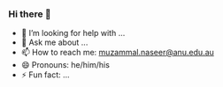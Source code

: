 ### Hi there 👋

<!--
**Muzammal-Naseer/Muzammal-Naseer** is a ✨ _special_ ✨ repository because its `README.md` (this file) appears on your GitHub profile.

Here are some ideas to get you started:

- 🔭 I’m currently working on Transformers, adversarial attacks and defenses and out of distribution generalization.
- 🌱 I’m currently learning how to live 😄
<!-- - 👯 I’m looking to collaborate on -->
- 🤔 I’m looking for help with ...
- 💬 Ask me about ...
- 📫 How to reach me: muzammal.naseer@anu.edu.au
- 😄 Pronouns: he/him/his
- ⚡ Fun fact: ...
